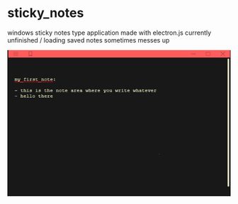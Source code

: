 # sticky_notes
windows sticky notes type application made with electron.js 
currently unfinished / loading saved notes sometimes messes up

<img src="./sticky_notes_example.png">
